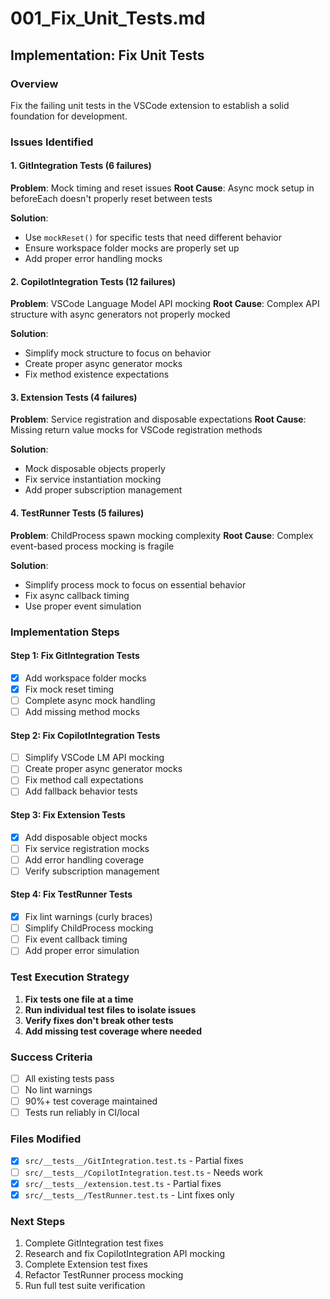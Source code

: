 # 001_Fix_Unit_Tests.md

## Implementation: Fix Unit Tests

### Overview
Fix the failing unit tests in the VSCode extension to establish a solid foundation for development.

### Issues Identified

#### 1. GitIntegration Tests (6 failures)
**Problem**: Mock timing and reset issues
**Root Cause**: Async mock setup in beforeEach doesn't properly reset between tests

**Solution**:
- Use `mockReset()` for specific tests that need different behavior
- Ensure workspace folder mocks are properly set up
- Add proper error handling mocks

#### 2. CopilotIntegration Tests (12 failures) 
**Problem**: VSCode Language Model API mocking
**Root Cause**: Complex API structure with async generators not properly mocked

**Solution**:
- Simplify mock structure to focus on behavior
- Create proper async generator mocks
- Fix method existence expectations

#### 3. Extension Tests (4 failures)
**Problem**: Service registration and disposable expectations
**Root Cause**: Missing return value mocks for VSCode registration methods

**Solution**:
- Mock disposable objects properly
- Fix service instantiation mocking
- Add proper subscription management

#### 4. TestRunner Tests (5 failures)
**Problem**: ChildProcess spawn mocking complexity
**Root Cause**: Complex event-based process mocking is fragile

**Solution**:
- Simplify process mock to focus on essential behavior
- Fix async callback timing
- Use proper event simulation

### Implementation Steps

#### Step 1: Fix GitIntegration Tests
- [x] Add workspace folder mocks
- [x] Fix mock reset timing
- [ ] Complete async mock handling
- [ ] Add missing method mocks

#### Step 2: Fix CopilotIntegration Tests  
- [ ] Simplify VSCode LM API mocking
- [ ] Create proper async generator mocks
- [ ] Fix method call expectations
- [ ] Add fallback behavior tests

#### Step 3: Fix Extension Tests
- [x] Add disposable object mocks
- [ ] Fix service registration mocks
- [ ] Add error handling coverage
- [ ] Verify subscription management

#### Step 4: Fix TestRunner Tests
- [x] Fix lint warnings (curly braces)
- [ ] Simplify ChildProcess mocking
- [ ] Fix event callback timing
- [ ] Add proper error simulation

### Test Execution Strategy

1. **Fix tests one file at a time**
2. **Run individual test files to isolate issues**  
3. **Verify fixes don't break other tests**
4. **Add missing test coverage where needed**

### Success Criteria

- [ ] All existing tests pass
- [ ] No lint warnings
- [ ] 90%+ test coverage maintained
- [ ] Tests run reliably in CI/local

### Files Modified

- [x] `src/__tests__/GitIntegration.test.ts` - Partial fixes
- [ ] `src/__tests__/CopilotIntegration.test.ts` - Needs work
- [x] `src/__tests__/extension.test.ts` - Partial fixes
- [x] `src/__tests__/TestRunner.test.ts` - Lint fixes only

### Next Steps

1. Complete GitIntegration test fixes
2. Research and fix CopilotIntegration API mocking
3. Complete Extension test fixes
4. Refactor TestRunner process mocking
5. Run full test suite verification
